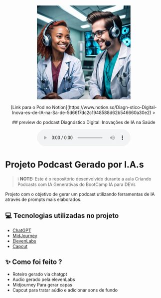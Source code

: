 <p align="center">
<img 
    src="./assets/capa.png"
    width="300"
/>
</p>

<p align="center">
       [Link para o Pod no Notion](https://www.notion.so/Diagn-stico-Digital-Inova-es-de-IA-na-Sa-de-5d66f7dc2c1948588d62b546660a30e2)
>
</a>

</p>

<p align="center">
    ## preview do podcast Diagnóstico Digital: Inovações de IA na Saúde
</p>

<div align="center">
    <audio src="output/podcast_editado.MP3" controls title="Podcast editado"></audio>
</div>

# Projeto Podcast Gerado por I.A.s

 > ℹ️ **NOTE:** Este é o repositório desenvolvido durante a aula Criando Podcasts com IA Generativas do BootCamp IA para DEVs

Projeto com o objetivo de gerar um podcast utilizando ferramentas de IA através de prompts mais elaborados.

## 💻 Tecnologias utilizadas no projeto

- [ChatGPT](https://chat.openai.com/) 
- [MidJourney](https://www.midjourney.com/app/)
- [ElevenLabs](https://beta.elevenlabs.io/)
- [Capcut](https://www.capcut.com/pt-br/)

## ✨ Como foi feito ?

- Roteiro gerado via chatgpt
- Audio gerado pela elevenLabs
- Midjourney Para gerar capas
- Capcut para tratar aúdio e adicionar sons de fundo





